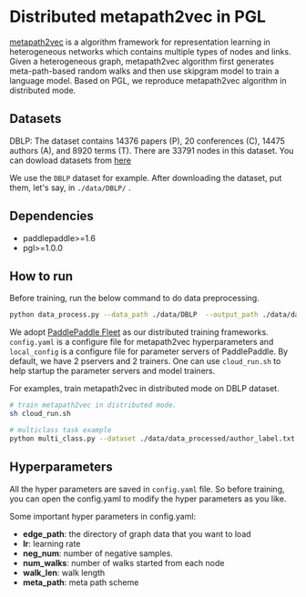 # Distributed metapath2vec in PGL
[metapath2vec](https://ericdongyx.github.io/papers/KDD17-dong-chawla-swami-metapath2vec.pdf) is a algorithm framework for representation learning in heterogeneous networks which contains multiple types of nodes and links. Given a heterogeneous graph, metapath2vec algorithm first generates meta-path-based random walks and then use skipgram model to train a language model. Based on PGL, we reproduce metapath2vec algorithm in distributed mode.


## Datasets
DBLP: The dataset contains 14376 papers (P), 20 conferences (C), 14475 authors (A), and 8920 terms (T). There are 33791 nodes in this dataset.
You can dowload datasets from [here](https://github.com/librahu/HIN-Datasets-for-Recommendation-and-Network-Embedding)

We use the ```DBLP``` dataset for example. After downloading the dataset, put them, let's say, in ```./data/DBLP/``` .

## Dependencies
- paddlepaddle>=1.6
- pgl>=1.0.0

## How to run
Before training, run the below command to do data preprocessing.
```sh
python data_process.py --data_path ./data/DBLP  --output_path ./data/data_processed
```

We adopt [PaddlePaddle Fleet](https://github.com/PaddlePaddle/Fleet) as our distributed training frameworks. ```config.yaml``` is a configure file for metapath2vec hyperparameters and ```local_config``` is a configure file for parameter servers of PaddlePaddle. By default, we have 2 pservers and 2 trainers. One can use ```cloud_run.sh``` to help startup the parameter servers and model trainers. 

For examples, train metapath2vec in distributed mode on DBLP dataset.
```sh
# train metapath2vec in distributed mode.
sh cloud_run.sh

# multiclass task example
python multi_class.py --dataset ./data/data_processed/author_label.txt --ckpt_path ./checkpoints/2000 --num_nodes 33791

```


## Hyperparameters
All the hyper parameters are saved in ```config.yaml``` file. So before training, you can open the config.yaml to modify the hyper parameters as you like.

Some important hyper parameters in config.yaml:
- **edge_path**: the directory of graph data that you want to load
- **lr**: learning rate
- **neg_num**: number of negative samples.
- **num_walks**: number of walks started from each node
- **walk_len**: walk length
- **meta_path**: meta path scheme
